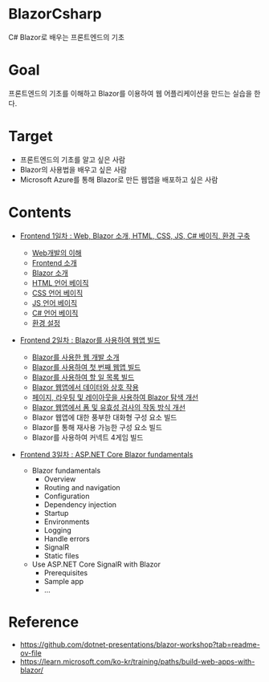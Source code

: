 # BlazorCsharp
C# Blazor로 배우는 프론트엔드의 기초

# Goal
프론트엔드의 기초를 이해하고 Blazor를 이용하여 웹 어플리케이션을 만드는 실습을 한다.

# Target
 - 프론트엔드의 기초를 알고 싶은 사람
 - Blazor의 사용법을 배우고 싶은 사람
 - Microsoft Azure를 통해 Blazor로 만든 웹앱을 배포하고 싶은 사람

# Contents

 - [Frontend 1일차 : Web, Blazor 소개, HTML, CSS, JS, C# 베이직, 환경 구축](./day1/README.md)
    - [Web개발의 이해](./day1/content/01_Web_개발의_이해.md)
    - [Frontend 소개](./day1/content/02_Frontend_소개.md)
    - [Blazor 소개](./day1/content/03_Blazor_소개.md)
    - [HTML 언어 베이직](./day1/content/04_HTML_기초.md)
    - [CSS 언어 베이직](./day1/content/05_CSS_기초.md)
    - [JS 언어 베이직](./day1/content/06_JS_기초.md)
    - [C# 언어 베이직](./day1/content/07_CSharp_기초.md)
    - [환경 설정](./day1/content/08_환경설정.md)

 - [Frontend 2일차 : Blazor를 사용하여 웹앱 빌드](./day2/README.md)
   - [Blazor를 사용한 웹 개발 소개](./day2/content/01_Blazor를_사용한_웹_개발_소개.md)
   - [Blazor를 사용하여 첫 번째 웹앱 빌드](./day2/content/02_Blazor를_사용하여_첫_번째_웹앱_빌드.md)
   - [Blazor를 사용하여 할 일 목록 빌드](./day2/content/03_Blazor를_사용하여_할_일_목록_빌드.md)
   - [Blazor 웹앱에서 데이터와 상호 작용](./day2/content/04_Blazor_웹앱에서_데이터와_상호_작용.md)
   - [페이지, 라우팅 및 레이아웃을 사용하여 Blazor 탐색 개선](./day2/content/05_페이지_라우팅_및_레이아웃을_사용하여_Blazor_탐색_개선.md)
   - [Blazor 웹앱에서 폼 및 유효성 검사의 작동 방식 개선](./day2/content/06_Blazor_웹앱에서_폼_및_유효성_검사의_작동_방식_개선.md)
   - Blazor 웹앱에 대한 풍부한 대화형 구성 요소 빌드
   - Blazor를 통해 재사용 가능한 구성 요소 빌드
   - Blazor를 사용하여 커넥트 4게임 빌드

 - [Frontend 3일차 : ASP.NET Core Blazor fundamentals](./day3/README.md)
   - Blazor fundamentals
      - Overview
      - Routing and navigation
      - Configuration
      - Dependency injection
      - Startup
      - Environments
      - Logging
      - Handle errors
      - SignalR
      - Static files
    - Use ASP.NET Core SignalR with Blazor
      - Prerequisites
      - Sample app
      - ...


# Reference
 - https://github.com/dotnet-presentations/blazor-workshop?tab=readme-ov-file
 - https://learn.microsoft.com/ko-kr/training/paths/build-web-apps-with-blazor/
